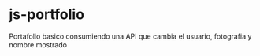 # js-portfolio
Portafolio basico consumiendo una API que cambia el usuario, fotografia y nombre mostrado
